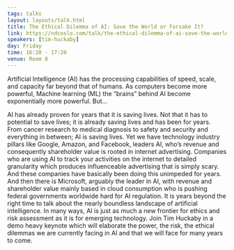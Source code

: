 ```yaml
---
tags: talks
layout: layouts/talk.html
title: The Ethical Dilemma of AI: Save the World or Forsake It?
link: https://ndcoslo.com/talk/the-ethical-dilemma-of-ai-save-the-world-or-forsake-it/
speakers: [tim-huckaby]
day: Friday
time: 16:20 - 17:20
venue: Room 8
---
```

Artificial Intelligence (AI) has the processing capabilities of speed, scale, and capacity far beyond that of humans. As computers become more powerful, Machine learning (ML) the “brains” behind AI become exponentially more powerful. But…


AI has already proven for years that it is saving lives. Not that it has to potential to save lives; it is already saving lives and has been for years. From cancer research to medical diagnosis to safety and security and everything in between; AI is saving lives.
Yet we have technology industry pillars like Google, Amazon, and Facebook, leaders AI, who’s revenue and consequently shareholder value is rooted in internet advertising. Companies who are using AI to track your activities on the internet to detailed granularity which produces influenceable advertising that is simply scary. And these companies have basically been doing this unimpeded for years. And then there is Microsoft, arguably the leader in AI, with revenue and shareholder value mainly based in cloud consumption who is pushing federal governments worldwide hard for AI regulation.
It is years beyond the right time to talk about the nearly boundless landscape of artificial intelligence. In many ways, AI is just as much a new frontier for ethics and risk assessment as it is for emerging technology. Join Tim Huckaby in a demo heavy keynote which will elaborate the power, the risk, the ethical dilemmas we are currently facing in AI and that we will face for many years to come.
